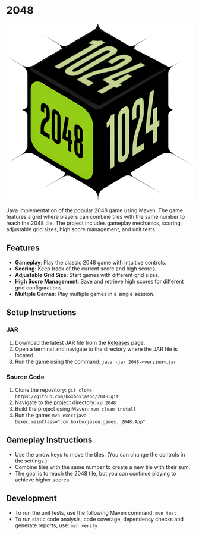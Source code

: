 # 2048

![2048 Logo](./icon.png)

Java implementation of the popular 2048 game using Maven. The game features a grid where players can combine tiles with the same number to reach the 2048 tile. The project includes gameplay mechanics, scoring, adjustable grid sizes, high score management, and unit tests.

## Features

- **Gameplay**: Play the classic 2048 game with intuitive controls.
- **Scoring**: Keep track of the current score and high scores.
- **Adjustable Grid Size**: Start games with different grid sizes.
- **High Score Management**: Save and retrieve high scores for different grid configurations.
- **Multiple Games**: Play multiple games in a single session.

## Setup Instructions

### JAR

1. Download the latest JAR file from the [Releases](https://github.com/boxboxjason/2048/releases) page.
2. Open a terminal and navigate to the directory where the JAR file is located.
3. Run the game using the command: `java -jar 2048-<version>.jar`

### Source Code

1. Clone the repository: `git clone https://github.com/boxboxjason/2048.git`
2. Navigate to the project directory: `cd 2048`
3. Build the project using Maven: `mvn clean install`
4. Run the game: `mvn exec:java -Dexec.mainClass="com.boxboxjason.games._2048.App"`

## Gameplay Instructions

- Use the arrow keys to move the tiles. (You can change the controls in the settings.)
- Combine tiles with the same number to create a new tile with their sum.
- The goal is to reach the 2048 tile, but you can continue playing to achieve higher scores.

## Development

- To run the unit tests, use the following Maven command: `mvn test`
- To run static code analysis, code coverage, dependency checks and generate reports, use: `mvn verify`
